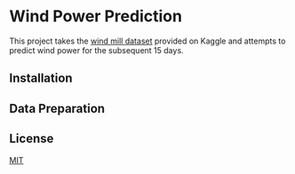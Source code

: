 # Wind Power Prediction

This project takes the [wind mill dataset](https://www.kaggle.com/datasets/theforcecoder/wind-power-forecasting/discussion) provided on Kaggle and attempts to predict wind power for the subsequent 15 days.

## Installation

## Data Preparation


## License
[MIT](https://choosealicense.com/licenses/mit/)